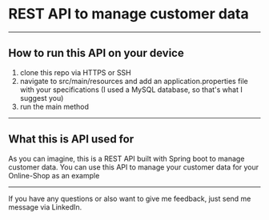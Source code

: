 # REST API to manage customer data

---

## How to run this API on your device

1. clone this repo via HTTPS or SSH
2. navigate to src/main/resources and add an application.properties file with your specifications (I used a MySQL database, so that's what I suggest you)
3. run the main method

---
## What this is API used for
As you can imagine, this is a REST API built with Spring boot to manage customer data. You can use this API to manage your customer data for your Online-Shop as an example

---
If you have any questions or also want to give me feedback, just send me message via LinkedIn.

